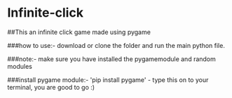 # Infinite-click

##This an infinite click game made using pygame

###how to use:-
download or clone the folder and run the main python file.

###note:-
make sure you have installed the pygamemodule and random modules

###install pygame module:-
'pip install pygame' - type this on to your terminal, you are good to go :)
